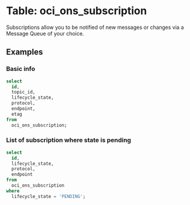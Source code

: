 # Table: oci_ons_subscription

Subscriptions allow you to be notified of new messages or changes via a Message Queue of your choice.

## Examples

### Basic info

```sql
select
  id,
  topic_id,
  lifecycle_state,
  protocol,
  endpoint,
  etag
from
  oci_ons_subscription;
```


### List of subscription where state is pending

```sql
select
  id,
  lifecycle_state,
  protocol,
  endpoint
from
  oci_ons_subscription
where
  lifecycle_state = 'PENDING';
```